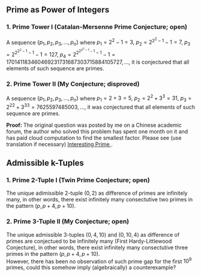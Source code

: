    
## Prime as Power of Integers

### 1. Prime Tower I (Catalan-Mersenne Prime Conjecture; open)
A sequence $\lbrace p_1, p_2, p_3, ..., p_n \rbrace$ where
$p_1=2^2-1=3,$
$p_2=2^{2^2-1}-1=7,$ 
$p_3=2^{2^{2^2-1}-1}-1=127,$
$p_4=2^{2^{2^{2^2-1}-1}-1}-1=170141183460469231731687303715884105727,...,$
it is conjectured that all elements of such sequence are primes.
<p/>

### 2. Prime Tower II (My Conjecture; disproved)
A sequence $\lbrace p_1, p_2, p_3, ..., p_n \rbrace$ where
$p_1=2+3=5,$
$p_2=2^{2}+3^{3}=31,$
$p_3={2^2}^{2}+{3^3}^{3}=7625597485003,...,$
it was conjectured that all elements of such sequence are primes.
<p/>

<strong>Proof:</strong> The original question was posted by me on a Chinese academic forum, the author who solved this problem has spent one month on it and has paid cloud computation to find the smallest factor. 
Please see (use translation if necessary)
<a href="https://www.zhihu.com/question/512482114"> Interesting Prime </a>.

## Admissible k-Tuples

### 1. Prime 2-Tuple I (Twin Prime Conjecture; open)
The unique adimissible 2-tuple $(0,2)$ as difference of primes are infinitely many, in other words, there exist infinitely many consectutive two primes in the pattern $(p, p+4, p+10)$.


### 2. Prime 3-Tuple II (My Conjecture; open)
The unique admissible 3-tuples $(0,4,10)$ and $(0,10,4)$ as difference of primes are conjectued to be infinitely many (First Hardy-Littlewood Conjecture), in other words, there exist infinitely many consectutive three primes in the pattern $(p, p+4, p+10)$.
<br/>
However, there has been no observation of such prime gap for the first $10^9$ primes, could this somehow imply (algebraically) a counterexample?

<p/>
<html lang="en">
<head>
<meta http-equiv="content-type" content="text/html; charset=utf-8">
<script type="text/javascript" charset="utf-8" src="
https://cdn.mathjax.org/mathjax/latest/MathJax.js?config=TeX-AMS-MML_HTMLorMML,
https://vincenttam.github.io/javascripts/MathJaxLocal.js"></script>
</head>
